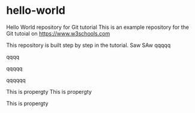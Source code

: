# hello-world
Hello World repository for Git tutorial
This is an example repository for the Git tutoial on https://www.w3schools.com

This repository is built step by step in the tutorial.
Saw
SAw
qqqqq

qqqq

qqqqq

qqqqqq

This is propergty
This is propergty

This is propergty
